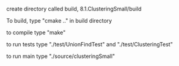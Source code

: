 create directory called build, 8.1.ClusteringSmall/build

To build, type "cmake .." in build directory

to compile type "make"

to run tests type "./test/UnionFindTest" and "./test/ClusteringTest"

to run main type "./source/clusteringSmall"